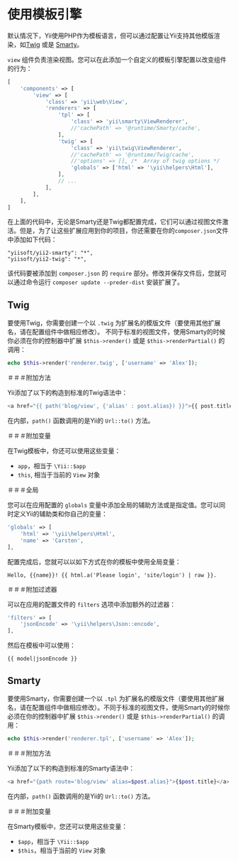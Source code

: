 使用模板引擎
======================

默认情况下，Yii使用PHP作为模板语言，但可以通过配置让Yii支持其他模版渲染，如[Twig](http://twig.sensiolabs.org/) 或是 [Smarty](http://www.smarty.net/)。

`view` 组件负责渲染视图。您可以在此添加一个自定义的模板引擎配置以改变组件的行为：

```php
[
	'components' => [
		'view' => [
			'class' => 'yii\web\View',
			'renderers' => [
				'tpl' => [
					'class' => 'yii\smarty\ViewRenderer',
					//'cachePath' => '@runtime/Smarty/cache',
				],
				'twig' => [
					'class' => 'yii\twig\ViewRenderer',
					//'cachePath' => '@runtime/Twig/cache',
					//'options' => [], /*  Array of twig options */
					'globals' => ['html' => '\yii\helpers\Html'],
				],
				// ...
			],
		],
	],
]
```

在上面的代码中，无论是Smarty还是Twig都配置完成，它们可以通过视图文件激活。但是，为了让这些扩展应用到你的项目，你还需要在你的`composer.json`文件中添加如下代码：

```
"yiisoft/yii2-smarty": "*",
"yiisoft/yii2-twig": "*",
```
该代码要被添加到 `composer.json` 的 `require` 部分。修改并保存文件后，您就可以通过命令运行 `composer update --preder-dist` 安装扩展了。

Twig
----

要使用Twig，你需要创建一个以 `.twig` 为扩展名的模版文件（要使用其他扩展名，请在配置组件中做相应修改）。
不同于标准的视图文件，使用Smarty的时候你必须在你的控制器中扩展 `$this->render()` 或是 `$this->renderPartial()` 的调用：

```php
echo $this->render('renderer.twig', ['username' => 'Alex']);
```

＃＃＃附加方法

Yii添加了以下的构造到标准的Twig语法中：

```php
<a href="{{ path('blog/view', {'alias' : post.alias}) }}">{{ post.title }}</a>
```

在内部，`path()` 函数调用的是Yii的 `Url::to()` 方法。

＃＃＃附加变量

在Twig模板中，你还可以使用这些变量：

- `app`，相当于 `\Yii::$app`
- `this`, 相当于当前的 `View` 对象

＃＃＃全局

您可以在应用配置的 `globals` 变量中添加全局的辅助方法或是指定值。您可以同时定义Yii的辅助类和你自己的变量：


```php
'globals' => [
	'html' => '\yii\helpers\Html',
	'name' => 'Carsten',
],
```

配置完成后，您就可以以如下方式在你的模板中使用全局变量：

```
Hello, {{name}}! {{ html.a('Please login', 'site/login') | raw }}.
```

＃＃＃附加过滤器

可以在应用的配置文件的 `filters` 选项中添加额外的过滤器：

```php
'filters' => [
	'jsonEncode' => '\yii\helpers\Json::encode',
],
```

然后在模板中可以使用：

```
{{ model|jsonEncode }}
```


Smarty
------

要使用Smarty，你需要创建一个以 `.tpl` 为扩展名的模版文件（要使用其他扩展名，请在配置组件中做相应修改）。不同于标准的视图文件，使用Smarty的时候你必须在你的控制器中扩展 `$this->render()` 或是 `$this->renderPartial()` 的调用：

```php
echo $this->render('renderer.tpl', ['username' => 'Alex']);
```

＃＃＃附加方法

Yii添加了以下的构造到标准的Smarty语法中：

```php
<a href="{path route='blog/view' alias=$post.alias}">{$post.title}</a>
```

在内部，`path()` 函数调用的是Yii的 `Url::to()` 方法。

＃＃＃附加变量

在Smarty模板中，您还可以使用这些变量：

- `$app`，相当于 `\Yii::$app`
- `$this`，相当于当前的 `View` 对象
